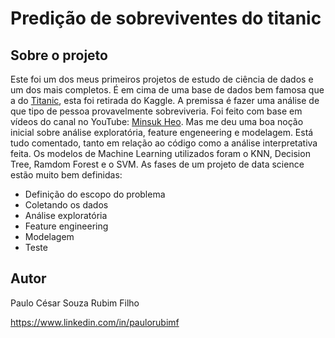 # Predição de sobreviventes do titanic

## Sobre o projeto 
Este foi um dos meus primeiros projetos de estudo de ciência de dados e um dos mais completos. É em cima de uma base de dados bem famosa que a do [Titanic](https://www.kaggle.com/competitions/titanic/data "Titanic - Machine Learning from Disaster"), esta foi retirada do Kaggle. A premissa é fazer uma análise de que tipo de pessoa provavelmente sobreviveria. Foi feito com base em vídeos do canal no YouTube: [Minsuk Heo](https://www.youtube.com/@TheEasyoung "Link do canal"). Mas me deu uma boa noção inicial sobre análise exploratória, feature engeneering e modelagem. Está tudo comentado, tanto em relação ao código como a análise interpretativa feita. Os modelos de Machine Learning utilizados foram o KNN, Decision Tree, Ramdom Forest e o SVM. As fases de um projeto de data science estão muito bem definidas:
- Definição do escopo do problema
- Coletando os dados
- Análise exploratória
- Feature engineering
- Modelagem
- Teste

## Autor

Paulo César Souza Rubim Filho

https://www.linkedin.com/in/paulorubimf
